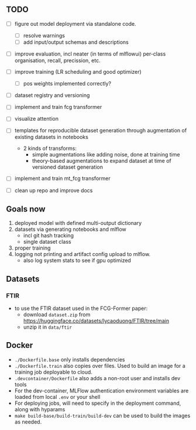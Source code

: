 ## TODO
- [ ] figure out model deployment via standalone code. 
    - [ ] resolve warnings
    - [ ] add input/output schemas and descriptions
- [ ] improve evaluation, incl neater (in terms of mlflowui) per-class organisation, recall, precission, etc.
- [ ] improve training (LR scheduling and good optimizer)
    - [ ] pos weights implemented correctly?
- [ ] dataset registry and versioning
- [ ] implement and train fcg transformer
- [ ] visualize attention
- [ ] templates for reproducible dataset generation through augmentation of existing datasets in notebooks 
    - 2 kinds of transforms:
        - simple augmentations like adding noise, done at training time
        - theory-based augmentations to expand dataset at time of versioned dataset generation
- [ ] implement and train mt_fcg transformer
- [ ] clean up repo and improve docs


## Goals now
1. deployed model with defined multi-output dictionary
2. datasets via generating notebooks and mlflow
    - incl git hash tracking
    - single dataset class
3. proper training
4. logging not printing and artifact config upload to mlflow.
    - also log system stats to see if gpu optimized


## Datasets
### FTIR
- to use the FTIR dataset used in the FCG-Former paper:
    - download `dataset.zip` from https://huggingface.co/datasets/lycaoduong/FTIR/tree/main 
    - unzip it in `data/ftir`


## Docker
- `./Dockerfile.base` only installs dependencies
- `./Dockerfile.train` also copies over files. Used to build an image for a training job deployable to cloud.
- `.devcontainer/Dockerfile` also adds a non-root user and installs dev tools
- For the dev-container, MLFlow authentication environment variables are loaded from local `.env` or your shell
- For deploying jobs, will need to specify in the deployment command, along with hyparams
- `make build-base/build-train/build-dev` can be used to build the images as needed.